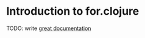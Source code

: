# Introduction to for.clojure

TODO: write [great documentation](http://jacobian.org/writing/what-to-write/)
